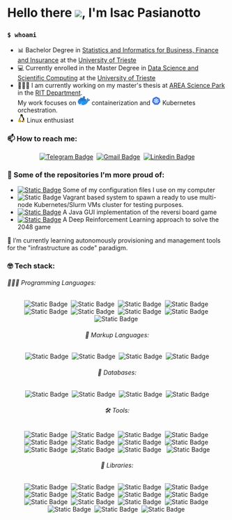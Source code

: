 # Hello there <img src="https://raw.githubusercontent.com/MartinHeinz/MartinHeinz/master/wave.gif" width="25">, I'm Isac Pasianotto

### `$ whoami`

- 📊 Bachelor Degree in [Statistics and Informatics for Business, Finance and Insurance](https://corsi.units.it/ec21/descrizione-corso) at the [University of Trieste](https://portale.units.it/it)
- 💻 Currently enrolled in the Master Degree in [Data Science and Scientific Computing](https://dssc.units.it/) at the [University of Trieste](https://portale.units.it/it)
- 👨🏻‍💻 I am currently working on my master's thesis at [AREA Science Park](https://www.areasciencepark.it/) in the [RIT Department](https://www.areasciencepark.it/piattaforme-tecnologiche-update-2023/rit/). \
  My work focuses on <img src="./images/docker.png" alt="Docker" height="20"/> containerization and  <img src="./images/kubernetes.png" alt="Kubernetes" height="20"/>  Kubernetes orchestration.
- <img src="./images/tux.png" alt="Linux" height="20"/> Linux enthusiast

### 📫 How to reach me: 

<span align="center">

[![Telegram Badge](https://img.shields.io/badge/-Telegram-1ca0f1?style=flat-square&logo=telegram&logoColor=white&link=https://t.me/yh4mop12z)](https://t.me/yh4mop12z)&nbsp;
[![Gmail Badge](https://img.shields.io/badge/-Gmail-red?style=flat-square&logo=gmail&logoColor=white&link=mailto:yh4mop12z@gmail.com)](mailto:yh4mop12z@gmail.com)&nbsp;
[![Linkedin Badge](https://img.shields.io/badge/-Isac%20Pasianotto-0072b1?style=flat-square&logo=Linkedin&logoColor=white&link=https://www.linkedin.com/in/isac-pasianotto-565330299/)](https://www.linkedin.com/in/isac-pasianotto-565330299/)

</span>


### 🤔 Some of the repositories I'm more proud of:

- [![Static Badge](https://img.shields.io/badge/dotfiles-always%20updating-dotfilesbadge?logo=linux&color=orange)](https://github.com/IsacPasianotto/dotfiles) Some of my configuration files I use on my computer
- ![Static Badge](https://img.shields.io/badge/playground-evolving%20%26%20updating-evolvging%20%26%20updating?logo=Kubernetes&logoColor=white&color=orange) Vagrant based system to spawn a ready to use multi-node Kubernetes/Slurm VMs cluster for testing purposes.
- [![Static Badge](https://img.shields.io/badge/Reversi--game-completed-reversigame?logo=mind)](https://github.com/IsacPasianotto/Reversi-game) A Java GUI implementation of the reversi board game
- [![Static Badge](https://img.shields.io/badge/2048--DRL-completed-2048DRL?logo=mind)](https://github.com/IsacPasianotto/2048-DRL) A Deep Reinforcement Learning approach to solve the 2048 game
<!-- - [![Static Badge](https://img.shields.io/badge/HPC%20exam-completed-hpcbadge?logo=mind)](https://github.com/IsacPasianotto/foundations_of_HPC-assignment) A parallel implementation of the [Game of  Life](https://en.wikipedia.org/wiki/Conway%27s_Game_of_Life) using hybrid MPI-OpenMP and a benchmark of the cluster, done for the High Performance Computing exam at the University. -->



🌱 I’m currently learning autonomously provisioning and management tools for the "infrastructure as code" paradigm. 


### 🤓 Tech stack:

###### 🧑🏻‍💻 Programming Languages:

<span align="center"> 

![Static Badge](https://img.shields.io/badge/Bash-bash?logo=linux&logoColor=green&color=grey)&nbsp;
![Static Badge](https://img.shields.io/badge/C%20%26%20C%2B%2B-c?logo=C%2B%2B&color=grey)&nbsp;
![Static Badge](https://img.shields.io/badge/Python-python?logo=Python&logoColor=yellow&color=blue)&nbsp;
![Static Badge](https://img.shields.io/badge/Julia-julia?logo=julia&color=grey)&nbsp;
![Static Badge](https://img.shields.io/badge/-r?logo=R&color=blue)&nbsp;
![Static Badge](https://img.shields.io/badge/Java-r?logo=oracle&color=darkred)&nbsp;
![Static Badge](https://img.shields.io/badge/YAML-yaml?logo=yaml&color=grey)&nbsp;
![Static Badge](https://img.shields.io/badge/Lua-lua?logo=lua&color=blue)&nbsp;
![Static Badge](https://img.shields.io/badge/Ruby-ruby?logo=ruby&color=red)&nbsp;


###### 📄 Markup Languages:

![Static Badge](https://img.shields.io/badge/LaTeX-latex?logo=LaTeX&logoColor=white&color=%23187b78)&nbsp;
![Static Badge](https://img.shields.io/badge/Org--mode-Org--mode?logo=Org&logoColor=white&color=%2377AA99)&nbsp;
![Static Badge](https://img.shields.io/badge/Markdown-markdown?logo=markdown&color=grey)&nbsp;
![Static Badge](https://img.shields.io/badge/HTML%20%26%20CSS-HTML%20%26%20CSS?logo=htmx&logoColor=white&color=%233366CC)


###### 💾 Databases:

![Static Badge](https://img.shields.io/badge/MySQL-mysql?logo=mysql&logoColor=white&color=blue)&nbsp;
![Static Badge](https://img.shields.io/badge/MariaDB-mariadb?logo=mariadb&color=blue)&nbsp;
![Static Badge](https://img.shields.io/badge/PostgreSQL-postgresql?logo=postgresql&logoColor=white&color=blue)&nbsp;
![Static Badge](https://img.shields.io/badge/MongoDB-MongoDB?logo=mongodb&logoColor=white&color=%2347A248)


###### 🛠 Tools:

![Static Badge](https://img.shields.io/badge/Git-git?logo=Git&color=white)&nbsp;
![Static Badge](https://img.shields.io/badge/Docker-Docker?logo=Docker&logoColor=white&color=%232496ED)&nbsp;
![Static Badge](https://img.shields.io/badge/Podman-Podman?logo=Podman&logoColor=white&color=%23892CA0)&nbsp;
![Static Badge](https://img.shields.io/badge/Kubernetes-Kubernetes?logo=Kubernetes&logoColor=white&color=%23326CE5)&nbsp;
![Static Badge](https://img.shields.io/badge/CircleCI-CircleCI?logo=CircleCI&logoColor=white&color=%23343434)&nbsp;
![Static Badge](https://img.shields.io/badge/Vagrant-Vagrant?logo=Vagrant&logoColor=white&color=%231868F2)&nbsp;
![Static Badge](https://img.shields.io/badge/Ansible-Ansible?logo=Ansible&logoColor=white&color=%23EE0000)&nbsp;
![Static Badge](https://img.shields.io/badge/Helm-Helm?logo=Helm&logoColor=white&color=%230F1689)&nbsp;
![Static Badge](https://img.shields.io/badge/Vim-Vim?logo=Vim&logoColor=white&color=%23019733)&nbsp;
![Static Badge](https://img.shields.io/badge/Emacs-Emacs?logo=gnuemacs&logoColor=white&color=%237F5AB6)&nbsp;
![Static Badge](https://img.shields.io/badge/Conda-Conda?logo=Anaconda&logoColor=white&color=%2344A833) &nbsp;
![Static Badge](https://img.shields.io/badge/Venv%26VirtualEnv-Venv%26VirtualEnv?logo=Python&logoColor=white&color=%233776AB)

###### 🧰 Libraries:

![Static Badge](https://img.shields.io/badge/MPI-MPI?logo=C&logoColor=white&labelColor=%2336474F&color=%231D1D1D)&nbsp;
![Static Badge](https://img.shields.io/badge/OpenMP-OpenMP?logo=C&logoColor=white&labelColor=%2336474F&color=%231D1D1D)&nbsp;
![Static Badge](https://img.shields.io/badge/OpenACC-OpenACC?logo=C&logoColor=white&labelColor=%2336474F&color=%231D1D1D)&nbsp;
![Static Badge](https://img.shields.io/badge/CUDA-CUDA?logo=nvidia&logoColor=white&labelColor=%2336474F&color=%231D1D1D)&nbsp;
![Static Badge](https://img.shields.io/badge/Pthreads-Pthreads?logo=C&logoColor=white&labelColor=%2336474F&color=%231D1D1D)&nbsp;
![Static Badge](https://img.shields.io/badge/Pandas-Pandas?logo=python&logoColor=white&labelColor=%2336474F&color=%231D1D1D)&nbsp;
![Static Badge](https://img.shields.io/badge/numpy-numpy?logo=python&logoColor=white&labelColor=%2336474F&color=%231D1D1D)&nbsp;
![Static Badge](https://img.shields.io/badge/matplotlib-matplotlib?logo=python&logoColor=white&labelColor=%2336474F&color=%231D1D1D)&nbsp;
![Static Badge](https://img.shields.io/badge/scikit--learn-scikit--learn?logo=python&logoColor=white&labelColor=%2336474F&color=%231D1D1D)&nbsp;
![Static Badge](https://img.shields.io/badge/PyTorch-PyTorch?logo=python&logoColor=white&labelColor=%2336474F&color=%231D1D1D)&nbsp;
![Static Badge](https://img.shields.io/badge/Dask-Dask?logo=python&logoColor=white&labelColor=%2336474F&color=%231D1D1D)&nbsp;
![Static Badge](https://img.shields.io/badge/Dplyr-Dplyr?logo=R&logoColor=white&labelColor=%2336474F&color=%231D1D1D)&nbsp;
![Static Badge](https://img.shields.io/badge/Ggplot2-Ggplot2?logo=R&logoColor=white&labelColor=%2336474F&color=%231D1D1D)&nbsp;
![Static Badge](https://img.shields.io/badge/Shiny-Shiny?logo=R&logoColor=white&labelColor=%2336474F&color=%231D1D1D)&nbsp;
![Static Badge](https://img.shields.io/badge/Tidyverse-Tidyverse?logo=R&logoColor=white&labelColor=%2336474F&color=%231D1D1D)&nbsp;

</span>






<!--
**IsacPasianotto/IsacPasianotto** is a ✨ _special_ ✨ repository because its `README.md` (this file) appears on your GitHub profile.

Here are some ideas to get you started:

- 🔭 I’m currently working on ...
- 🌱 I’m currently learning ...
- 👯 I’m looking to collaborate on ...
- 🤔 I’m looking for help with ...
- 💬 Ask me about ...
- 📫 How to reach me: ...
- 😄 Pronouns: ...
- ⚡ Fun fact: ...
-->

